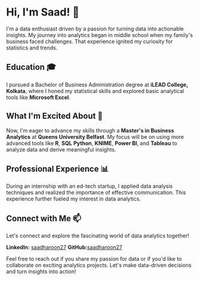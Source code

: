 # Hi, I'm Saad! 👋

I'm a data enthusiast driven by a passion for turning data into actionable insights. My journey into analytics began in middle school when my family's business faced challenges. That experience ignited my curiosity for statistics and trends.

## Education 🎓

I pursued a Bachelor of Business Administration degree at **iLEAD College, Kolkata**, where I honed my statistical skills and explored basic analytical tools like **Microsoft Excel**.

## What I'm Excited About 🚀

Now, I'm eager to advance my skills through a **Master's in Business Analytics** at **Queens University Belfast**. My focus will be on using more advanced tools like **R**, **SQL** **Python**, **KNIME**, **Power BI**, and **Tableau** to analyze data and derive meaningful insights.

## Professional Experience 📊

During an internship with an ed-tech startup, I applied data analysis techniques and realized the importance of effective communication. This experience further fueled my interest in data analytics.


## Connect with Me 📫

Let's connect and explore the fascinating world of data analytics together!

**LinkedIn:** [saadharoon27](https://www.linkedin.com/in/saadharoon27/)
**GitHub:**[saadharoon27](https://github.com/saadharoon27/saadharoon27)

Feel free to reach out if you share my passion for data or if you'd like to collaborate on exciting analytics projects. Let's make data-driven decisions and turn insights into action!

<!---
saadharoon27/saadharoon27 is a ✨ special ✨ repository because its `README.md` (this file) appears on your GitHub profile.
You can click the Preview link to take a look at your changes.
--->
